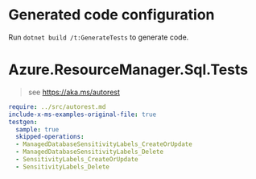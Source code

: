 # Generated code configuration

Run `dotnet build /t:GenerateTests` to generate code.

# Azure.ResourceManager.Sql.Tests

> see https://aka.ms/autorest
``` yaml
require: ../src/autorest.md
include-x-ms-examples-original-file: true
testgen:
  sample: true
  skipped-operations:
  - ManagedDatabaseSensitivityLabels_CreateOrUpdate
  - ManagedDatabaseSensitivityLabels_Delete
  - SensitivityLabels_CreateOrUpdate
  - SensitivityLabels_Delete
```
